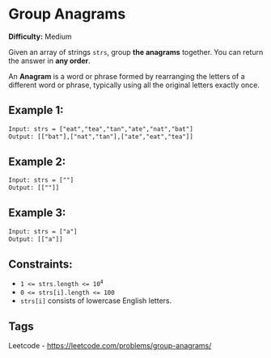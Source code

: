 # Group Anagrams

**Difficulty:** Medium

Given an array of strings `strs`, group **the anagrams** together. You can return the answer in **any order**.

An **Anagram** is a word or phrase formed by rearranging the letters of a different word or phrase, typically using all the original letters exactly once.

## Example 1:

```txt
Input: strs = ["eat","tea","tan","ate","nat","bat"]
Output: [["bat"],["nat","tan"],["ate","eat","tea"]]
```

## Example 2:

```txt
Input: strs = [""]
Output: [[""]]
```

## Example 3:

```txt
Input: strs = ["a"]
Output: [["a"]]
```

## Constraints:

- <code>1 <= strs.length <= 10<sup>4</sup></code>
- <code>0 <= strs[i].length <= 100</code>
- <code>strs[i]</code> consists of lowercase English letters.

## Tags

Leetcode - https://leetcode.com/problems/group-anagrams/
